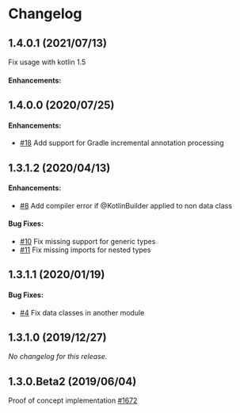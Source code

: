 # Changelog

## 1.4.0.1 (2021/07/13)

Fix usage with kotlin 1.5

#### Enhancements:

## 1.4.0.0 (2020/07/25)

#### Enhancements:

- [#18](https://github.com/Pozo/mapstruct-kotlin/issues/18) Add support for Gradle incremental annotation processing

## 1.3.1.2 (2020/04/13)

#### Enhancements:

- [#8](https://github.com/Pozo/mapstruct-kotlin/issues/8) Add compiler error if @KotlinBuilder applied to non data class

#### Bug Fixes:

- [#10](https://github.com/Pozo/mapstruct-kotlin/issues/10) Fix missing support for generic types
- [#11](https://github.com/Pozo/mapstruct-kotlin/issues/11) Fix missing imports for nested types

## 1.3.1.1 (2020/01/19)

#### Bug Fixes:

- [#4](https://github.com/Pozo/mapstruct-kotlin/issues/4) Fix data classes in another module

## 1.3.1.0 (2019/12/27)
*No changelog for this release.*


## 1.3.0.Beta2 (2019/06/04)
Proof of concept implementation [#1672](https://github.com/mapstruct/mapstruct/issues/1672)
